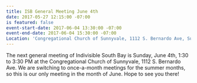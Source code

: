 ```yaml
---
title: ISB General Meeting June 4th
date: 2017-05-27 12:15:00 -07:00
is featured: false
event-start-date: 2017-06-04 13:30:00 -07:00
event-end-date: 2017-06-04 15:30:00 -07:00
Location: 'Congregational Church of Sunnyvale, 1112 S. Bernardo Ave, Sunnyvale '
---
```


The next general meeting of Indivisible South Bay is Sunday, June 4th, 1:30 to 3:30 PM at the Congregational Church of Sunnyvale, 1112 S. Bernardo Ave.  We are switching to once-a-month meetings for the summer months, so this is our only meeting in the month of June.  Hope to see you there!  